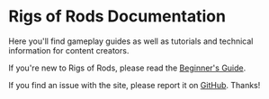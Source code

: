 Rigs of Rods Documentation
===========

Here you'll find gameplay guides as well as tutorials and technical information
for content creators.

If you're new to Rigs of Rods, please read the [Beginner's Guide](gameplay/beginners-guide.md).

If you find an issue with the site, please report it on [GitHub](https://github.com/RigsOfRods/docs.rigsofrods.org/issues). Thanks!
